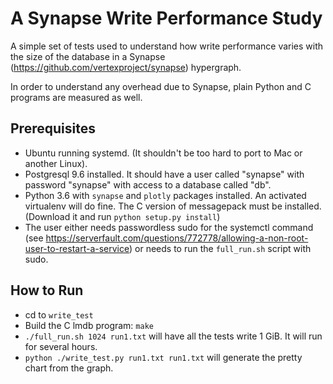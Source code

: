 A Synapse Write Performance Study
=====

A simple set of tests used to understand how write performance varies with the
size of the database in a Synapse (https://github.com/vertexproject/synapse) hypergraph.

In order to understand any overhead due to Synapse, plain Python and C programs are 
measured as well.

Prerequisites
-----
* Ubuntu running systemd. (It shouldn't be too hard to port to Mac or another Linux).
* Postgresql 9.6 installed.  It should have a user called "synapse" with
  password "synapse" with access to a database called "db".
* Python 3.6 with `synapse` and `plotly` packages installed.  An activated
  virtualenv will do fine.  The C version of messagepack must be installed.
  (Download it and run `python setup.py install`)
* The user either needs passwordless sudo for the systemctl command (see
  https://serverfault.com/questions/772778/allowing-a-non-root-user-to-restart-a-service) or
  needs to run the `full_run.sh` script with sudo.

How to Run
-----
* cd to `write_test`
* Build the C lmdb program: `make`
* `./full_run.sh 1024 run1.txt` will have all the tests write 1 GiB.  It will run for several hours.
* `python ./write_test.py run1.txt run1.txt` will generate the pretty chart from the graph.


